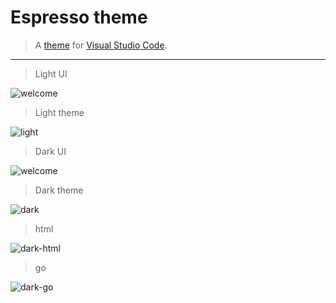 # Espresso theme
> A [theme](https://github.com/Rasarts/EspressoVsCode) for [Visual Studio Code](http://code.visualstudio.com).
---

> Light UI

![welcome](https://raw.githubusercontent.com/Rasarts/EspressoVsCode/master/preview/preview_light_ui_welcome.png)

> Light theme

![light](https://raw.githubusercontent.com/Rasarts/EspressoVsCode/master/preview/preview_light_ui.png)

> Dark UI

![welcome](https://raw.githubusercontent.com/Rasarts/EspressoVsCode/master/preview/preview_dartk_ui_welcome.png)

> Dark theme

![dark](https://raw.githubusercontent.com/Rasarts/EspressoVsCode/master/preview/preview_dark.png)

> html

![dark-html](https://raw.githubusercontent.com/Rasarts/EspressoVsCode/master/preview/preview_dark_html.png)

> go

![dark-go](https://raw.githubusercontent.com/Rasarts/EspressoVsCode/master/preview/preview_dark_go.png)